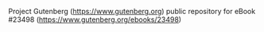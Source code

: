 Project Gutenberg (https://www.gutenberg.org) public repository for eBook #23498 (https://www.gutenberg.org/ebooks/23498)
